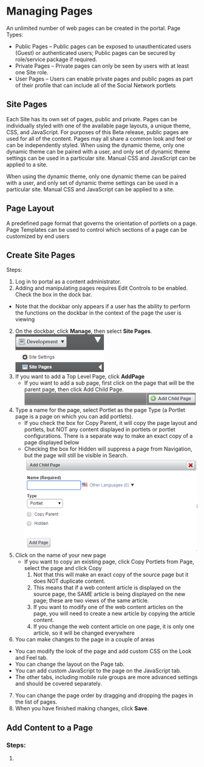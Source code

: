 # Managing Pages
An unlimited number of web pages can be created in the portal.
Page Types:
* Public Pages – Public pages can be exposed to unauthenticated users (Guest) or authenticated users; Public pages can be secured by role/service package if required.
* Private Pages – Private pages can only be seen by users with at least one Site role.
* User Pages – Users can enable private pages and public pages as part of their profile that can include all of the Social Network portlets

## Site Pages
Each Site has its own set of pages, public and private.  Pages can be individually styled with one of the available page layouts, a unique theme, CSS, and JavaScript.
For purposes of this Beta release, public pages are used for all of the content.  Pages may all share a common look and feel or can be independently styled.  When using the dynamic theme, only one dynamic theme can be paired with a user, and only set of dynamic theme settings can be used in a particular site.  Manual CSS and JavaScript can be applied to a site.

When using the dynamic theme, only one dynamic theme can be paired with a user, and only set of dynamic theme settings can be used in a particular site.  Manual CSS and JavaScript can be applied to a site.

## Page Layout
A predefined page format that governs the orientation of portlets on a page.  Page Templates can be used to control which sections of a page can be customized by end users

## Create Site Pages
Steps:
1. Log in to portal as a content administrator.
2. Adding and manipulating pages requires Edit Controls to be enabled.  Check the box in the dock bar.
 * Note that the dockbar only appears if a user has the ability to perform the functions on the dockbar in the context of the page the user is viewing
2. On the dockbar, click **Manage**, then select **Site Pages**.    
![](mp-1.png)
3. If you want to add a Top Level Page, click **AddPage**
    * If you want to add a sub page, first click on the page that will be the parent page, then click Add Child Page.  
![](mp-2.png)
4. Type a name for the page, select Portlet as the page Type (a Portlet page is a page on which you can add portlets).
    * If you check the box for Copy Parent, it will copy the page layout and portlets, but NOT any content displayed in portlets or portlet configurations.  There is a separate way to make an exact copy of a page displayed below
    * Checking the box for Hidden will suppress a page from Navigation, but the page will still be visible in Search.     
![](mp-3.png)
5. Click on the name of your new page
    * If you want to copy an existing page, click Copy Portlets from Page, select the page and click Copy
        1. Not that this will make an exact copy of the source page but it does NOT duplicate content.
        2. This means that if a web content article is displayed on the source page, the SAME article is being displayed on the new page; these are two views of the same article.
        3. If you want to modify one of the web content articles on the page, you will need to create a new article by copying the article content.
        4. If you change the web content article on one page, it is only one article, so it will be changed everywhere
6. You can make changes to the page in a couple of areas
 * You can modify the look of the page and add custom CSS  on the Look and Feel tab.
 * You can change the layout on the Page tab.
 * You can add custom JavaScript to the page on the JavaScript tab.
 * The other tabs, including mobile rule groups are more advanced settings and should be covered separately.
7. You can change the page order by dragging and dropping the pages in the list of pages.
8. When you have finished making changes, click **Save**.


## Add Content to a Page
### Steps:
1.
